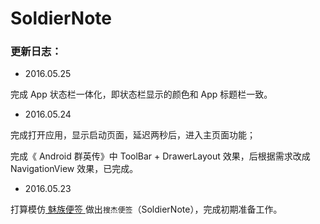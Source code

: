 # SoldierNote
### 更新日志：

- 2016.05.25

完成 App 状态栏一体化，即状态栏显示的颜色和 App 标题栏一致。

- 2016.05.24

完成打开应用，显示启动页面，延迟两秒后，进入主页面功能；

完成《 Android 群英传》中 ToolBar + DrawerLayout 效果，后根据需求改成 NavigationView 效果，已完成。


- 2016.05.23

打算模仿[ 魅族便签 ](http://www.coolapk.com/apk/com.meizu.notes)做出`搜杰便签`（SoldierNote），完成初期准备工作。

